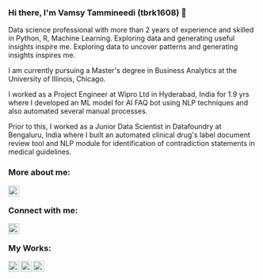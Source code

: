### Hi there, I'm Vamsy Tammineedi (tbrk1608) 👋

Data science professional with more than 2 years of experience and skilled in Python, R, Machine Learning. Exploring data and generating useful insights inspire me. Exploring data to uncover patterns and generating insights inspires me. 

I am currently pursuing a Master's degree in Business Analytics at the University of Illinois, Chicago.

I worked as a Project Engineer at Wipro Ltd in Hyderabad, India for 1.9 yrs where I developed an ML model for AI FAQ bot using NLP techniques and also automated several manual processes. 

Prior to this, I worked as a Junior Data Scientist in Datafoundry at Bengaluru, India where I built an automated clinical drug's label document review tool and NLP module for identification of contradiction statements in medical guidelines.

### More about me:

[<img align="left" width="22px" src="https://cdn4.iconfinder.com/data/icons/web-ui-color/128/Globe-256.png" />][website]

<br />

### Connect with me:

[<img align="left" width="22px" src="https://cdn2.iconfinder.com/data/icons/social-media-2285/512/1_Linkedin_unofficial_colored_svg-512.png" />][linkedin]

<br />

### My Works:
[<img align="left" width="22px" src="https://cdn4.iconfinder.com/data/icons/logos-and-brands/512/285_R_Project_logo-256.png" />][rpubs]
[<img align="left" width="22px" src="https://cdn2.iconfinder.com/data/icons/mixd/512/3_tableau-256.png" />][tableau]
[<img align="left" width="22px" src="https://cdn4.iconfinder.com/data/icons/logos-and-brands/512/189_Kaggle_logo_logos-256.png" />][kaggle]

<br />

[linkedin]: https://www.linkedin.com/in/tbrk1608
[rpubs]: https://rpubs.com/tbrk1608
[tableau]: https://public.tableau.com/app/profile/tbrk1608
[website]: http://sites.google.com/view/tbrk1608
[kaggle]: https://www.kaggle.com/tbrk16
<!---
tbrk1608/tbrk1608 is a ✨ special ✨ repository because its `README.md` (this file) appears on your GitHub profile.
You can click the Preview link to take a look at your changes.
--->
